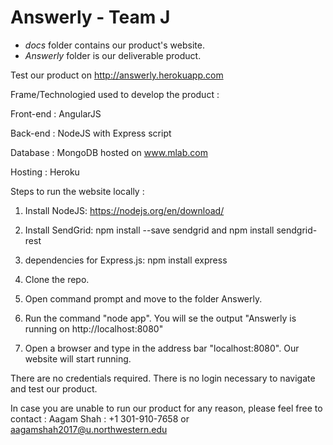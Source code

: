 # Answerly - Team J
- *docs* folder contains our product's website. 
- *Answerly* folder is our deliverable product.

Test our product on http://answerly.herokuapp.com

Frame/Technologied used to develop the product :


Front-end : AngularJS

Back-end : NodeJS with Express script

Database : MongoDB hosted on www.mlab.com

Hosting : Heroku



Steps to run the website locally :


1) Install NodeJS: https://nodejs.org/en/download/

2) Install SendGrid: npm install --save sendgrid and npm install sendgrid-rest

3) dependencies for Express.js: npm install express

4) Clone the repo.

5) Open command prompt and move to the folder Answerly.

6) Run the command "node app". You will se the output "Answerly is running on http://localhost:8080"

7) Open a browser and type in the address bar "localhost:8080". Our website will start running.



There are no credentials required. There is no login necessary to navigate and test our product.



In case you are unable to run our product for any reason, please feel free to contact :
Aagam Shah : +1 301-910-7658 or aagamshah2017@u.northwestern.edu
